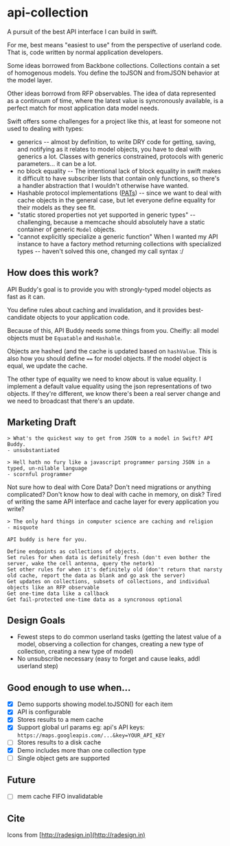 # api-collection

A pursuit of the best API interface I can build in swift.

For me, best means "easiest to use" from the perspective of userland code. That is, code written by normal application developers.

Some ideas borrowed from Backbone collections. Collections contain a set of homogenous models. You define the toJSON and fromJSON behavior at the model layer.

Other ideas borrowd from RFP observables. The idea of data represented as a continuum of time, where the latest value is syncronously available, is a perfect match for most application data model needs.

Swift offers some challenges for a project like this, at least for someone not used to dealing with types:

* generics -- almost by definition, to write DRY code for getting, saving, and notifying as it relates to model objects, you have to deal with generics a lot. Classes with generics constrained, protocols with generic parameters... it can be a lot.
* no block equality -- The intentional lack of block equality in swift makes it difficult to have subscriber lists that contain only functions, so there's a handler abstraction that I wouldn't otherwise have wanted.
* Hashable protocol implementations ([PATs](https://www.youtube.com/watch?v=XWoNjiSPqI8)) -- since we want to deal with cache objects in the general case, but let everyone define equality for their models as they see fit.
* "static stored properties not yet supported in generic types" -- challenging, because a memcache should absolutely have a static container of generic `Model` objects.
* "cannot explicitly specialize a generic function" When I wanted my API instance to have a factory method returning collections with specialized types -- haven't solved this one, changed my call syntax :/

## How does this work?

API Buddy's goal is to provide you with strongly-typed model objects as fast as it can.

You define rules about caching and invalidation, and it provides best-candidate objects to your application code.

Because of this, API Buddy needs some things from you. Cheifly: all model objects must be `Equatable` and `Hashable`.

Objects are hashed (and the cache is updated based on `hashValue`. This is also how you should define `==` for model objects. If the model object is equal, we update the cache.

The other type of equality we need to know about is value equality. I implement a default value equality using the json representations of two objects. If they're different, we know there's been a real server change and we need to broadcast that there's an update.

## Marketing Draft

	> What's the quickest way to get from JSON to a model in Swift? API Buddy.
	- unsubstantiated

	> Hell hath no fury like a javascript programmer parsing JSON in a typed, un-nilable language
	- scornful programmer

  Not sure how to deal with Core Data?
  Don't need migrations or anything complicated?
	Don't know how to deal with cache in memory, on disk?
	Tired of writing the same API interface and cache layer for every application you write?
	
	> The only hard things in computer science are caching and religion
	- misquote
	
	API buddy is here for you.
	
	Define endpoints as collections of objects.
	Set rules for when data is definitely fresh (don't even bother the server, wake the cell antenna, query the netork)
	Set other rules for when it's definitely old (don't return that narsty old cache, report the data as blank and go ask the server)
	Get updates on collections, subsets of collections, and individual objects like an RFP observable
	Get one-time data like a callback
	Get fail-protected one-time data as a syncronous optional



## Design Goals

* Fewest steps to do common userland tasks (getting the latest value of a model, observing a collection for changes, creating a new type of collection, creating a new type of model)
* No unsubscribe necessary (easy to forget and cause leaks, addl userland step)


## Good enough to use when...

- [x] Demo supports showing model.toJSON() for each item
- [x] API is configurable
- [x] Stores results to a mem cache
- [x] Support global url params eg: api's API keys: `https://maps.googleapis.com/...&key=YOUR_API_KEY`
- [ ] Stores results to a disk cache
- [x] Demo includes more than one collection type
- [ ] Single object gets are supported

## Future
- [ ] mem cache FIFO invalidatable

## Cite

Icons from [http://radesign.in](http://radesign.in)